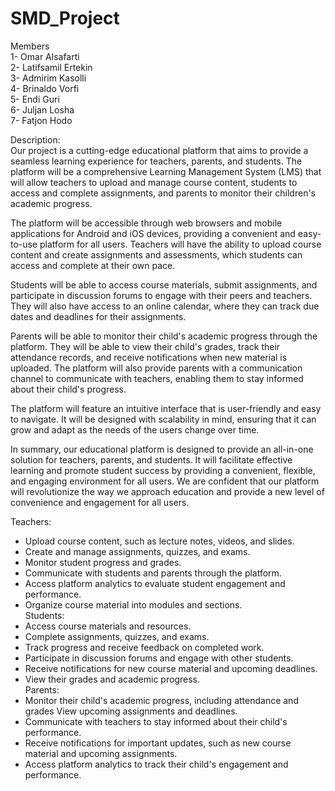 # SMD_Project

Members  
1- Omar Alsafarti  
2- Latifsamil Ertekin  
3- Admirim Kasolli  
4- Brinaldo Vorfi  
5- Endi Guri  
6- Juljan Losha  
7- Fatjon Hodo  
  
Description:  
Our project is a cutting-edge educational platform that aims to provide a seamless learning experience for teachers, parents, and students. The platform will be a comprehensive Learning Management System (LMS) that will allow teachers to upload and manage course content, students to access and complete assignments, and parents to monitor their children's academic progress.

The platform will be accessible through web browsers and mobile applications for Android and iOS devices, providing a convenient and easy-to-use platform for all users. Teachers will have the ability to upload course content and create assignments and assessments, which students can access and complete at their own pace.

Students will be able to access course materials, submit assignments, and participate in discussion forums to engage with their peers and teachers. They will also have access to an online calendar, where they can track due dates and deadlines for their assignments.

Parents will be able to monitor their child's academic progress through the platform. They will be able to view their child's grades, track their attendance records, and receive notifications when new material is uploaded. The platform will also provide parents with a communication channel to communicate with teachers, enabling them to stay informed about their child's progress.

The platform will feature an intuitive interface that is user-friendly and easy to navigate. It will be designed with scalability in mind, ensuring that it can grow and adapt as the needs of the users change over time.

In summary, our educational platform is designed to provide an all-in-one solution for teachers, parents, and students. It will facilitate effective learning and promote student success by providing a convenient, flexible, and engaging environment for all users. We are confident that our platform will revolutionize the way we approach education and provide a new level of convenience and engagement for all users.  


Teachers:  
- Upload course content, such as lecture notes, videos, and slides.  
- Create and manage assignments, quizzes, and exams.  
- Monitor student progress and grades.  
- Communicate with students and parents through the platform.  
- Access platform analytics to evaluate student engagement and performance.  
- Organize course material into modules and sections.  
Students:  
- Access course materials and resources.  
- Complete assignments, quizzes, and exams.  
- Track progress and receive feedback on completed work.  
- Participate in discussion forums and engage with other students.  
- Receive notifications for new course material and upcoming deadlines.  
- View their grades and academic progress.  
Parents:   
- Monitor their child's academic progress, including attendance and grades
View upcoming assignments and deadlines.  
- Communicate with teachers to stay informed about their child's performance.  
- Receive notifications for important updates, such as new course material and upcoming assignments.  
- Access platform analytics to track their child's engagement and performance.  